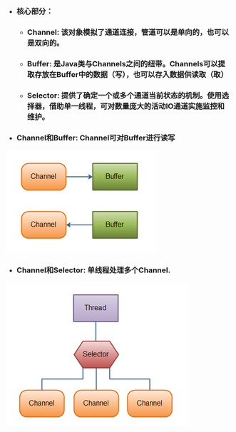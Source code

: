* ### 核心部分：

  * ### Channel: 该对象模拟了通道连接，管道可以是单向的，也可以是双向的。
  * ### Buffer: 是Java类与Channels之间的纽带。Channels可以提取存放在Buffer中的数据（写），也可以存入数据供读取（取）
  * ### Selector: 提供了确定一个或多个通道当前状态的机制。使用选择器，借助单一线程，可对数量庞大的活动IO通道实施监控和维护。

* ### Channel和Buffer: Channel可对Buffer进行读写

![](/assets/overview-channels-buffers1.png)

* ### Channel和Selector: 单线程处理多个Channel.

![](/assets/overview-selectors.png)



